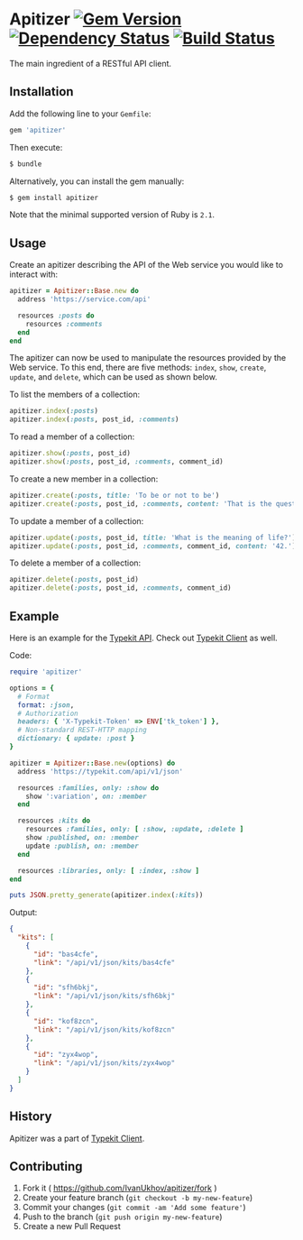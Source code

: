# Apitizer [![Gem Version](https://badge.fury.io/rb/apitizer.svg)](http://badge.fury.io/rb/apitizer) [![Dependency Status](https://gemnasium.com/IvanUkhov/apitizer.svg)](https://gemnasium.com/IvanUkhov/apitizer) [![Build Status](https://travis-ci.org/IvanUkhov/apitizer.svg?branch=master)](https://travis-ci.org/IvanUkhov/apitizer)
The main ingredient of a RESTful API client.

## Installation
Add the following line to your `Gemfile`:

```ruby
gem 'apitizer'
```

Then execute:

```bash
$ bundle
```

Alternatively, you can install the gem manually:

```bash
$ gem install apitizer
```

Note that the minimal supported version of Ruby is `2.1`.

## Usage
Create an apitizer describing the API of the Web service you would like
to interact with:

```ruby
apitizer = Apitizer::Base.new do
  address 'https://service.com/api'

  resources :posts do
    resources :comments
  end
end
```

The apitizer can now be used to manipulate the resources provided by the
Web service. To this end, there are five methods: `index`, `show`, `create`,
`update`, and `delete`, which can be used as shown below.

To list the members of a collection:

```ruby
apitizer.index(:posts)
apitizer.index(:posts, post_id, :comments)
```

To read a member of a collection:

```ruby
apitizer.show(:posts, post_id)
apitizer.show(:posts, post_id, :comments, comment_id)
```

To create a new member in a collection:

```ruby
apitizer.create(:posts, title: 'To be or not to be')
apitizer.create(:posts, post_id, :comments, content: 'That is the question.')
```

To update a member of a collection:

```ruby
apitizer.update(:posts, post_id, title: 'What is the meaning of life?')
apitizer.update(:posts, post_id, :comments, comment_id, content: '42.')
```

To delete a member of a collection:

```ruby
apitizer.delete(:posts, post_id)
apitizer.delete(:posts, post_id, :comments, comment_id)
```

## Example
Here is an example for the [Typekit API](https://typekit.com/docs/api).
Check out [Typekit Client](https://github.com/IvanUkhov/typekit-client)
as well.

Code:

```ruby
require 'apitizer'

options = {
  # Format
  format: :json,
  # Authorization
  headers: { 'X-Typekit-Token' => ENV['tk_token'] },
  # Non-standard REST-HTTP mapping
  dictionary: { update: :post }
}

apitizer = Apitizer::Base.new(options) do
  address 'https://typekit.com/api/v1/json'

  resources :families, only: :show do
    show ':variation', on: :member
  end

  resources :kits do
    resources :families, only: [ :show, :update, :delete ]
    show :published, on: :member
    update :publish, on: :member
  end

  resources :libraries, only: [ :index, :show ]
end

puts JSON.pretty_generate(apitizer.index(:kits))
```

Output:

```json
{
  "kits": [
    {
      "id": "bas4cfe",
      "link": "/api/v1/json/kits/bas4cfe"
    },
    {
      "id": "sfh6bkj",
      "link": "/api/v1/json/kits/sfh6bkj"
    },
    {
      "id": "kof8zcn",
      "link": "/api/v1/json/kits/kof8zcn"
    },
    {
      "id": "zyx4wop",
      "link": "/api/v1/json/kits/zyx4wop"
    }
  ]
}
```

## History
Apitizer was a part of
[Typekit Client](https://github.com/IvanUkhov/typekit-client).

## Contributing
1. Fork it ( https://github.com/IvanUkhov/apitizer/fork )
2. Create your feature branch (`git checkout -b my-new-feature`)
3. Commit your changes (`git commit -am 'Add some feature'`)
4. Push to the branch (`git push origin my-new-feature`)
5. Create a new Pull Request
